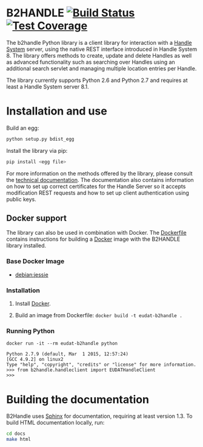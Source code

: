 # B2HANDLE [![Build Status](https://jenkins.argo.grnet.gr/job/B2HANDLE_devel/badge/icon)](https://jenkins.argo.grnet.gr/job/B2HANDLE_devel) [![Test Coverage](http://jenkins.argo.grnet.gr:9913/jenkins/c/http/jenkins.argo.grnet.gr/job/B2HANDLE_devel/PYTHON_VERSION=2.7)](https://jenkins.argo.grnet.gr/job/B2HANDLE_devel/PYTHON_VERSION=2.7/cobertura/)


The b2handle Python library is a client library for interaction with a [Handle System](https://handle.net) server, using the native REST interface introduced in Handle System 8. The library offers methods to create, update and delete Handles as well as advanced functionality such as searching over Handles using an additional search servlet and managing multiple location entries per Handle.

The library currently supports Python 2.6 and Python 2.7 and requires at least a Handle System server 8.1.

# Installation and use

Build an egg:

```bash
python setup.py bdist_egg
```

Install the library via pip:

```bash
pip install <egg file>
```

For more information on the methods offered by the library, please consult the [technical documentation](http://eudat-b2safe.github.io/B2HANDLE). The documentation also contains information on how to set up correct certificates for the Handle Server so it accepts modification REST requests and how to set up client authentication using public keys.

## Docker support
The library can also be used in combination with Docker. The [Dockerfile](Dockerfile) contains instructions for building a [Docker](https://www.docker.com/) image with the B2HANDLE library installed.

### Base Docker Image

* [debian:jessie](https://hub.docker.com/_/debian/)

### Installation

1. Install [Docker](https://www.docker.com/).

2. Build an image from Dockerfile: `docker build -t eudat-b2handle .`

### Running Python

    docker run -it --rm eudat-b2handle python

    Python 2.7.9 (default, Mar  1 2015, 12:57:24) 
    [GCC 4.9.2] on linux2
    Type "help", "copyright", "credits" or "license" for more information.
    >>> from b2handle.handleclient import EUDATHandleClient
    >>>

# Building the documentation

B2Handle uses [Sphinx](http://www.sphinx-doc.org) for documentation, requiring at least version 1.3. To build HTML documentation locally, run:
```bash
cd docs
make html
```

